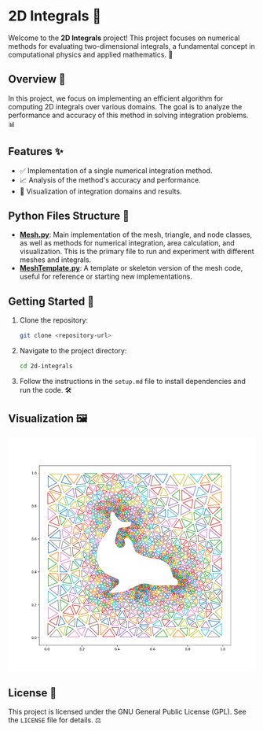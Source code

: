 # 2D Integrals 🧮

Welcome to the **2D Integrals** project! This project focuses on numerical methods for evaluating two-dimensional integrals, a fundamental concept in computational physics and applied mathematics. 🌌

## Overview 📖

In this project, we focus on implementing an efficient algorithm for computing 2D integrals over various domains. The goal is to analyze the performance and accuracy of this method in solving integration problems. 📊

## Features ✨

- ✅ Implementation of a single numerical integration method.
- 📈 Analysis of the method's accuracy and performance.
- 🎨 Visualization of integration domains and results.

## Python Files Structure 🐍

- **[Mesh.py](Mesh.py)**: Main implementation of the mesh, triangle, and node classes, as well as methods for numerical integration, area calculation, and visualization. This is the primary file to run and experiment with different meshes and integrals.
- **[MeshTemplate.py](MeshTemplate.py)**: A template or skeleton version of the mesh code, useful for reference or starting new implementations.

## Getting Started 🚀

1. Clone the repository:
    ```bash
    git clone <repository-url>
    ```
2. Navigate to the project directory:
    ```bash
    cd 2d-integrals
    ```
3. Follow the instructions in the `setup.md` file to install dependencies and run the code. 🛠️

## Visualization 🖼️

![Dolphin](dolphin.png)

## License 📜

This project is licensed under the GNU General Public License (GPL). See the `LICENSE` file for details. ⚖️